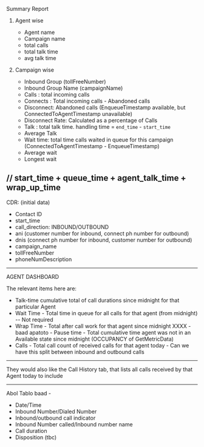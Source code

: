 

Summary Report

1. Agent wise
   - Agent name
   - Campaign name
   - total calls
   - total talk time
   - avg talk time


2. Campaign wise
   - Inbound Group (tollFreeNumber)
   - Inbound Group Name (campaignName)
   - Calls : total incoming calls
   - Connects : Total incoming calls - Abandoned calls
   - Disconnect: Abandoned calls (EnqueueTimestamp available, but ConnectedToAgentTimestamp unavailable)
   - Disconnect Rate: Calculated as a percentage of Calls
   - Talk : total talk time. handling time = `end_time` - `start_time`
   - Average Talk
   - Wait time: total time calls waited in queue for this campaign (ConnectedToAgentTimestamp - EnqueueTimestamp)
   - Average wait
   - Longest wait

## // start_time + queue_time + agent_talk_time + wrap_up_time
CDR:
(initial data)

- Contact ID
- start_time
- call_direction: INBOUND/OUTBOUND
- ani (customer number for inbound, connect ph number for outbound)
- dnis (connect ph number for inbound, customer number for outbound)
- campaign_name
- tollFreeNumber
- phoneNumDescription


---

AGENT DASHBOARD

The relevant items here are:

- Talk-time cumulative total of call durations since midnight for that particular Agent
- Wait Time - Total time in queue for all calls for that agent (from midnight) -- Not required
- Wrap Time - Total after call work for that agent since midnight
XXXX - baad  apatoto - Pause time - Total cumulative time agent was not in an Available state since midnight (OCCUPANCY of GetMetricData)
- Calls - Total call count of received calls for that agent today - Can we have this split between inbound and outbound calls

---

They would also like the Call History tab, that lists all calls received by that Agent today
to include

-----------




Abol Tablo baad -

- Date/Time
- Inbound Number/Dialed Number
- Inbound/outbound call indicator
- Inbound Number called/Inbound number name
- Call duration
- Disposition (tbc)
